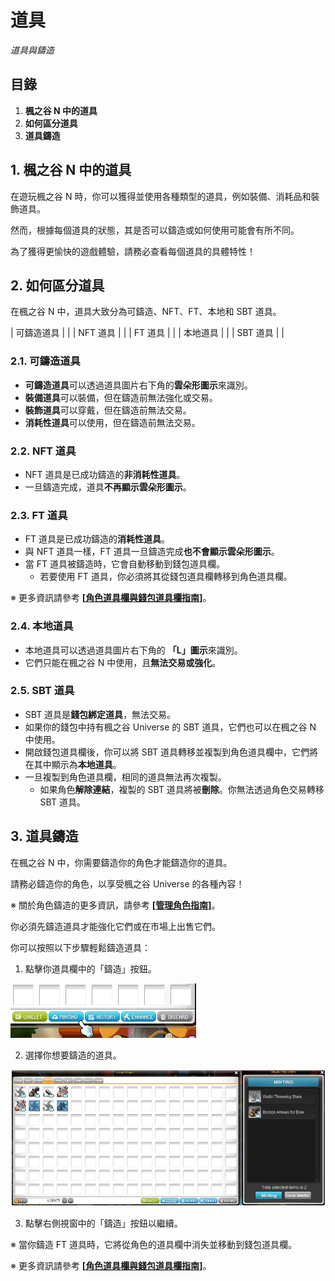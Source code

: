 # 道具
*道具與鑄造*

## 目錄
1.  **楓之谷 N 中的道具**
2.  **如何區分道具**
3.  **道具鑄造**
## 1. 楓之谷 N 中的道具

在遊玩楓之谷 N 時，你可以獲得並使用各種類型的道具，例如裝備、消耗品和裝飾道具。

然而，根據每個道具的狀態，其是否可以鑄造或如何使用可能會有所不同。

為了獲得更愉快的遊戲體驗，請務必查看每個道具的具體特性！

## 2. 如何區分道具

在楓之谷 N 中，道具大致分為可鑄造、NFT、FT、本地和 SBT 道具。

| 可鑄造道具 |  |
| NFT 道具 |  |
| FT 道具 |  |
| 本地道具 |  |
| SBT 道具 |  |

### 2.1. 可鑄造道具
*   **可鑄造道具**可以透過道具圖片右下角的**雲朵形圖示**來識別。
*   **裝備道具**可以裝備，但在鑄造前無法強化或交易。
*   **裝飾道具**可以穿戴，但在鑄造前無法交易。
*   **消耗性道具**可以使用，但在鑄造前無法交易。
### 2.2. NFT 道具
*   NFT 道具是已成功鑄造的**非消耗性道具**。
*   一旦鑄造完成，道具**不再顯示雲朵形圖示**。
### 2.3. FT 道具
*   FT 道具是已成功鑄造的**消耗性道具**。
*   與 NFT 道具一樣，FT 道具一旦鑄造完成**也不會顯示雲朵形圖示**。
*   當 FT 道具被鑄造時，它會自動移動到錢包道具欄。
    *   若要使用 FT 道具，你必須將其從錢包道具欄轉移到角色道具欄。

※ 更多資訊請參考 **\[**[**角色道具欄與錢包道具欄指南**](/msn-101/beginners-guide/item-and-equipment/character-inventory-and-wallet-inventory)**\]**。

### 2.4. 本地道具
*   本地道具可以透過道具圖片右下角的 **「L」圖示**來識別。
*   它們只能在楓之谷 N 中使用，且**無法交易或強化**。
### 2.5. SBT 道具
*   SBT 道具是**錢包綁定道具**，無法交易。
*   如果你的錢包中持有楓之谷 Universe 的 SBT 道具，它們也可以在楓之谷 N 中使用。
*   開啟錢包道具欄後，你可以將 SBT 道具轉移並複製到角色道具欄中，它們將在其中顯示為**本地道具**。
*   一旦複製到角色道具欄，相同的道具無法再次複製。
    *   如果角色**解除連結**，複製的 SBT 道具將被**刪除**。你無法透過角色交易轉移 SBT 道具。
## 3. 道具鑄造

在楓之谷 N 中，你需要鑄造你的角色才能鑄造你的道具。

請務必鑄造你的角色，以享受楓之谷 Universe 的各種內容！

※ 關於角色鑄造的更多資訊，請參考 **\[**[**管理角色指南**](/msn-101/beginners-guide/get-started/manage-character)**\]**。

你必須先鑄造道具才能強化它們或在市場上出售它們。

你可以按照以下步驟輕鬆鑄造道具：

1) 點擊你道具欄中的「鑄造」按鈕。

![](images/msn-101/beginners-guide/item-and-equipment/image_1747236271048_873.png)

2) 選擇你想要鑄造的道具。

![](images/msn-101/beginners-guide/item-and-equipment/image_1747236271048_290.png)

3) 點擊右側視窗中的「鑄造」按鈕以繼續。

※ 當你鑄造 FT 道具時，它將從角色的道具欄中消失並移動到錢包道具欄。

※ 更多資訊請參考 **\[**[**角色道具欄與錢包道具欄指南**](/msn-101/beginners-guide/item-and-equipment/character-inventory-and-wallet-inventory)**\]**。